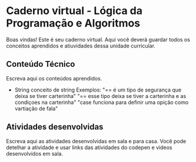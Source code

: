# Caderno virtual - Lógica da Programação e Algoritmos
Boas vindas! Este é seu caderno virtual. Aqui você deverá guardar todos os conceitos aprendidos e atiuvidades dessa unidade curricular. 


## Conteúdo Técnico
Escreva aqui os conteúdos aprendidos.

- String
conceito de string
Exemplos:
"== é um tipo de segurança que deixa se tiver carterinha"
"== esse tipo deixa se tiver a carterinha e as condiçoes na carterinha"
"case funciona para definir uma opição como vartiação de fala"


## Atividades desenvolvidas
Escreva aqui as atividades desenvolvidas em sala e para casa. Você pode detelhar a atividade e usar links das atividades do codepen e vídeos desenvolvidos em sala. 

